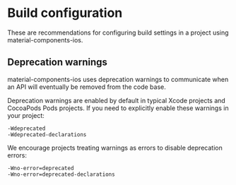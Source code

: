 # Build configuration

These are recommendations for configuring build settings in a project using material-components-ios.

## Deprecation warnings

material-components-ios uses deprecation warnings to communicate when an API will eventually be
removed from the code base.

Deprecation warnings are enabled by default in typical Xcode projects and CocoaPods Pods projects.
If you need to explicitly enable these warnings in your project:

    -Wdeprecated
    -Wdeprecated-declarations

We encourage projects treating warnings as errors to disable deprecation errors:

    -Wno-error=deprecated
    -Wno-error=deprecated-declarations
